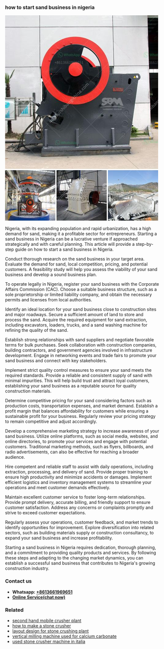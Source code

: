 <h3>how to start sand business in nigeria</h3><img src='1708497679.jpg' alt=''><p>Nigeria, with its expanding population and rapid urbanization, has a high demand for sand, making it a profitable sector for entrepreneurs. Starting a sand business in Nigeria can be a lucrative venture if approached strategically and with careful planning. This article will provide a step-by-step guide on how to start a sand business in Nigeria.</p><p>Conduct thorough research on the sand business in your target area. Evaluate the demand for sand, local competition, pricing, and potential customers. A feasibility study will help you assess the viability of your sand business and develop a sound business plan.</p><p>To operate legally in Nigeria, register your sand business with the Corporate Affairs Commission (CAC). Choose a suitable business structure, such as a sole proprietorship or limited liability company, and obtain the necessary permits and licenses from local authorities.</p><p>Identify an ideal location for your sand business close to construction sites and major roadways. Secure a sufficient amount of land to store and process the sand. Acquire the required equipment for sand extraction, including excavators, loaders, trucks, and a sand washing machine for refining the quality of the sand.</p><p>Establish strong relationships with sand suppliers and negotiate favorable terms for bulk purchases. Seek collaboration with construction companies, building contractors, and government agencies involved in infrastructure development. Engage in networking events and trade fairs to promote your sand business and connect with key stakeholders.</p><p>Implement strict quality control measures to ensure your sand meets the required standards. Provide a reliable and consistent supply of sand with minimal impurities. This will help build trust and attract loyal customers, establishing your sand business as a reputable source for quality construction materials.</p><p>Determine competitive pricing for your sand considering factors such as production costs, transportation expenses, and market demand. Establish a profit margin that balances affordability for customers while ensuring a sustainable profit for your business. Regularly review your pricing strategy to remain competitive and adjust accordingly.</p><p>Develop a comprehensive marketing strategy to increase awareness of your sand business. Utilize online platforms, such as social media, websites, and online directories, to promote your services and engage with potential customers. Traditional marketing methods, such as flyers, billboards, and radio advertisements, can also be effective for reaching a broader audience.</p><p>Hire competent and reliable staff to assist with daily operations, including extraction, processing, and delivery of sand. Provide proper training to ensure high productivity and minimize accidents or damages. Implement efficient logistics and inventory management systems to streamline your operations and meet customer demands effectively.</p><p>Maintain excellent customer service to foster long-term relationships. Provide prompt delivery, accurate billing, and friendly support to ensure customer satisfaction. Address any concerns or complaints promptly and strive to exceed customer expectations.</p><p>Regularly assess your operations, customer feedback, and market trends to identify opportunities for improvement. Explore diversification into related sectors, such as building materials supply or construction consultancy, to expand your sand business and increase profitability.</p><p>Starting a sand business in Nigeria requires dedication, thorough planning, and a commitment to providing quality products and services. By following these steps and adapting to the changing market dynamics, you can establish a successful sand business that contributes to Nigeria's growing construction industry.</p><h3>Contact us</h3><ul><li><strong>Whatsapp:&nbsp;<a href="https://wa.me/8613661969651">+8613661969651</a></strong></li><li><a href="https://swt.shibang-china.com/?git&amp;zhl&amp;how to start sand business in nigeria"><strong>Online Service(chat now)</strong></a></li></ul><h3>Related</h3><ul><li><a href='second hand mobile crusher plant.md'>second hand mobile crusher plant</a></li><li><a href='how to make a stone crusher.md'>how to make a stone crusher</a></li><li><a href='layout design for stone crushing plant.md'>layout design for stone crushing plant</a></li><li><a href='vertical milling machine used for calcium carbonate.md'>vertical milling machine used for calcium carbonate</a></li><li><a href='used stone crusher machine in italia.md'>used stone crusher machine in italia</a></li></ul>